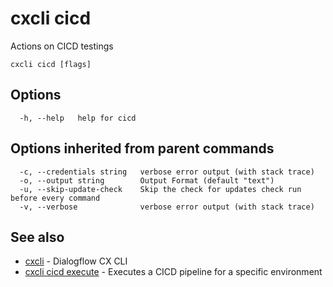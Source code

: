 # cxcli cicd

Actions on CICD testings

```
cxcli cicd [flags]
```

## Options

```
  -h, --help   help for cicd
```

## Options inherited from parent commands

```
  -c, --credentials string   verbose error output (with stack trace)
  -o, --output string        Output Format (default "text")
  -u, --skip-update-check    Skip the check for updates check run before every command
  -v, --verbose              verbose error output (with stack trace)
```

## See also

* [cxcli](/cmd/cxcli/)	 - Dialogflow CX CLI
* [cxcli cicd execute](/cmd/cxcli_cicd_execute/)	 - Executes a CICD pipeline for a specific environment

